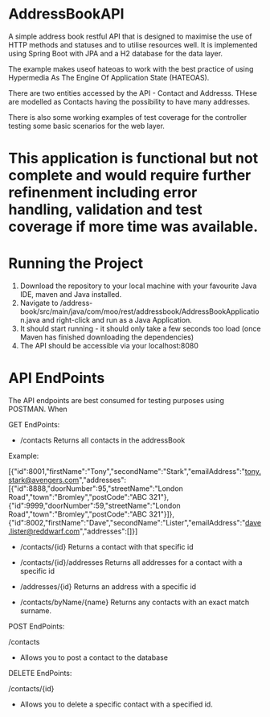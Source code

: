 # AddressBookAPI
A simple address book restful API that is designed to maximise the use of HTTP methods and statuses and to utilise resources well. It is implemented using Spring Boot with JPA and a H2 database for the data layer.

The example makes useof hateoas to work with the best practice of using Hypermedia As The Engine Of Application State (HATEOAS).

There are two entities accessed by the API - Contact and Addresss. THese are modelled as Contacts having the possibility to have many addresses.

There is also some working examples of test coverage for the controller testing some basic scenarios for the web layer.

# This application is functional but not complete and would require further refinenment including error handling, validation and test coverage if more time was available.

# Running the Project

1. Download the repository to your local machine with your favourite Java IDE, maven and Java installed. 
2. Navigate to /address-book/src/main/java/com/moo/rest/addressbook/AddressBookApplication.java and right-click and run as a Java Application. 
3. It should start running - it should only take a few seconds too load (once Maven has finished downloading the dependencies)
4. The API should be accessible via your localhost:8080

# API EndPoints

The API endpoints are best consumed for testing purposes using POSTMAN. When 

GET EndPoints:

- /contacts 
Returns all contacts in the addressBook

Example:

[{"id":8001,"firstName":"Tony","secondName":"Stark","emailAddress":"tony.stark@avengers.com","addresses":[{"id":8888,"doorNumber":95,"streetName":"London Road","town":"Bromley","postCode":"ABC 321"},{"id":9999,"doorNumber":59,"streetName":"London Road","town":"Bromley","postCode":"ABC 321"}]},{"id":8002,"firstName":"Dave","secondName":"Lister","emailAddress":"dave.lister@reddwarf.com","addresses":[]}]

- /contacts/{id}
Returns a contact with that specific id


- /contacts/{id}/addresses
Returns all addresses for a contact with a specific id

- /addresses/{id}
Returns an address with a specific id

- /contacts/byName/{name}
Returns any contacts with an exact match surname.

POST EndPoints:

/contacts
- Allows you to post a contact to the database

DELETE EndPoints:

/contacts/{id}
- Allows you to delete a specific contact with a specified id.

